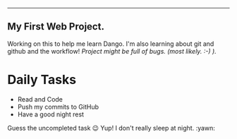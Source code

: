 ----------------------------
## My First Web Project.

Working on this to help me learn Dango. 
I'm also learning about git and github and the workflow!
*Project might be full of bugs. (most likely. :-) ).*

# Daily Tasks

-  Read and Code
-  Push my commits to GitHub
-  Have a good night rest
    
Guess the uncompleted task :wink:
Yup! I don't really sleep at night. :yawn:
